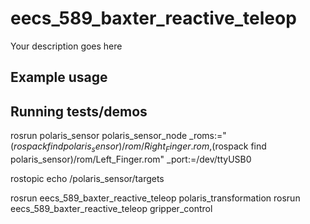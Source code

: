 # eecs_589_baxter_reactive_teleop
Your description goes here

## Example usage

## Running tests/demos

rosrun polaris_sensor polaris_sensor_node _roms:="$(rospack find polaris_sensor)/rom/Right_Finger.rom,$(rospack find polaris_sensor)/rom/Left_Finger.rom" _port:=/dev/ttyUSB0

rostopic echo /polaris_sensor/targets


rosrun eecs_589_baxter_reactive_teleop polaris_transformation
rosrun eecs_589_baxter_reactive_teleop gripper_control